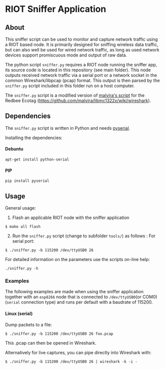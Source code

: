 # RIOT Sniffer Application


## About

This sniffer script can be used to monitor and capture network traffic using
a RIOT based node. It is primarily designed for sniffing wireless data traffic,
but can also well be used for wired network traffic, as long as used network
devices support promiscuous mode and output of raw data.

The python script `sniffer.py` requires a RIOT node running the sniffer app, its
source code is located in this repository (see main folder). This node outputs
received network traffic via a serial port or a network socket in the common
Wireshark/libpcap (pcap) format. This output is then parsed by the `sniffer.py`
script included in this folder run on a host computer.

The `sniffer.py` script is a modified version of [malvira's script](https://github.com/malvira/libmc1322x/blob/master/tools/rftestrx2pcap.py)
for the Redbee Ecotag (https://github.com/malvira/libmc1322x/wiki/wireshark).

## Dependencies

The `sniffer.py` script is written in Python and needs [pyserial](https://pypi.python.org/pypi/pyserial).

Installing the dependencies:


#### Debuntu
    apt-get install python-serial

#### PIP
    pip install pyserial


## Usage

General usage:

1.  Flash an applicable RIOT node with the sniffer application 
```
$ make all flash
```

2.  Run the `sniffer.py` script (change to subfolder `tools/`) as follows :
    For serial port:
```
$ ./sniffer.py -b 115200 /dev/ttyUSB0 26
```

For detailed information on the parameters use the scripts on-line help:

```
./sniffer.py -h
```

### Examples

The following examples are made when using the sniffer application together with
an `esp8266` node that is connected to `/dev/ttyUSB0`(or COM0) (`serial` connection type)
and runs per default with a baudrate of 115200.

#### Linux (serial)

Dump packets to a file:
```
$ ./sniffer.py -b 115200 /dev/ttyUSB0 26 foo.pcap
```

This .pcap can then be opened in Wireshark.

Alternatively for live captures, you can pipe directly into Wireshark with:
```
$ ./sniffer.py -b 115200 /dev/ttyUSB0 26 | wireshark -k -i -
```

